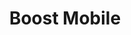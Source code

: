 ---
title: "Boost Mobile"
url: /milwaukee/boost-mobile-north-teutonia-avenue/
shop: mobile phone
---